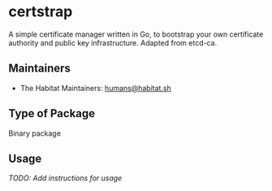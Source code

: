 # certstrap

A simple certificate manager written in Go, to bootstrap your own certificate authority and public key infrastructure. Adapted from etcd-ca.

## Maintainers

* The Habitat Maintainers: <humans@habitat.sh>

## Type of Package

Binary package

## Usage

*TODO: Add instructions for usage*
